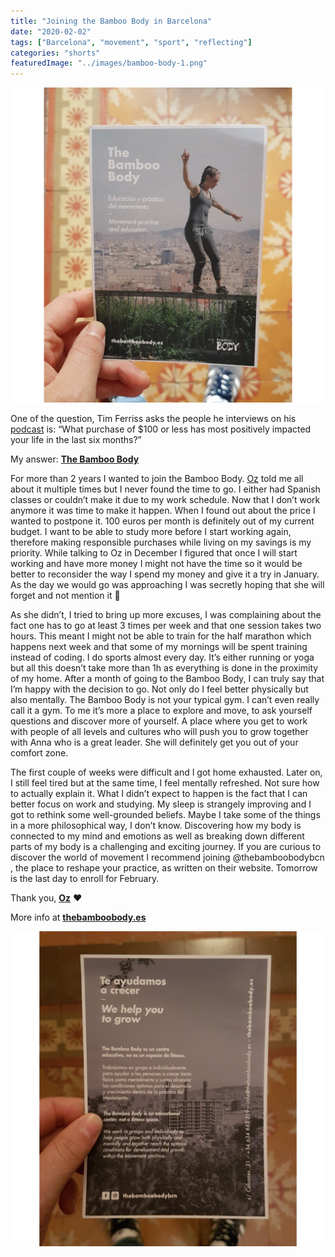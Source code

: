 ```yaml
---
title: "Joining the Bamboo Body in Barcelona"
date: "2020-02-02"
tags: ["Barcelona", "movement", "sport", "reflecting"]
categories: "shorts"
featuredImage: "../images/bamboo-body-1.png"
---
```


![Bamboo Body flyer front](../images/bamboo-body-1.png)

One of the question, Tim Ferriss asks the people he interviews on his [podcast](https://tim.blog/podcast/) is: “What purchase of \$100 or less has most positively impacted your life in the last six months?”

My answer: <a href="https://www.instagram.com/thebamboobodybcn/"> **The Bamboo Body** </a>

For more than 2 years I wanted to join the Bamboo Body. [Oz](https://www.instagram.com/ozana_bk/) told me all about it multiple times but I never found the time to go. I either had Spanish classes or couldn’t make it due to my work schedule. Now that I don’t work anymore it was time to make it happen. When I found out about the price I wanted to postpone it. 100 euros per month is definitely out of my current budget. I want to be able to study more before I start working again, therefore making responsible purchases while living on my savings is my priority. While talking to Oz in December I figured that once I will start working and have more money I might not have the time so it would be better to reconsider the way I spend my money and give it a try in January. As the day we would go was approaching I was secretly hoping that she will forget and not mention it 🙈

As she didn’t, I tried to bring up more excuses, I was complaining about the fact one has to go at least 3 times per week and that one session takes two hours. This meant I might not be able to train for the half marathon which happens next week and that some of my mornings will be spent training instead of coding. I do sports almost every day. It’s either running or yoga but all this doesn’t take more than 1h as everything is done in the proximity of my home.
After a month of going to the Bamboo Body, I can truly say that I’m happy with the decision to go. Not only do I feel better physically but also mentally. The Bamboo Body is not your typical gym. I can’t even really call it a gym. To me it’s more a place to explore and move, to ask yourself questions and discover more of yourself. A place where you get to work with people of all levels and cultures who will push you to grow together with Anna who is a great leader. She will definitely get you out of your comfort zone.

The first couple of weeks were difficult and I got home exhausted. Later on, I still feel tired but at the same time, I feel mentally refreshed. Not sure how to actually explain it. What I didn’t expect to happen is the fact that I can better focus on work and studying. My sleep is strangely improving and I got to rethink some well-grounded beliefs. Maybe I take some of the things in a more philosophical way, I don’t know.
Discovering how my body is connected to my mind and emotions as well as breaking down different parts of my body is a challenging and exciting journey.
If you are curious to discover the world of movement I recommend joining @thebamboobodybcn , the place to reshape your practice, as written on their website.
Tomorrow is the last day to enroll for February.

Thank you, **[Oz](https://www.instagram.com/ozana_bk/)** ❤️

More info at **[thebamboobody.es](https://www.thebamboobody.es/eng)**

![Bamboo Body flyer back](../images/bamboo-body-2.png)
